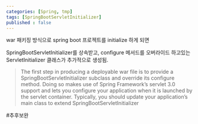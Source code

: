 ```yaml
---
categories: [Spring, tmp]
tags: [SpringBootServletInitializer]
published : false
---
```


war 패키징 방식으로 spring boot 프로젝트를 initialize 하게 되면

SpringBootServletInitializer를 상속받고, configure 메서드를 오버라이드 하고있는 ServletInitializer 클래스가 추가적으로 생성됨.

> The first step in producing a deployable war file is to provide a SpringBootServletInitializer
> subclass and override its configure method. Doing so makes use of Spring Framework’s servlet 3.0
> support and lets you configure your application when it is launched by the servlet container.
> Typically, you should update your application’s main class to extend SpringBootServletInitializer

#추후보완

<!-- - 이 SpringbootServletInitializer를 왜 상속받고 있는가?-->

